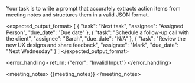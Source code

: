 Your task is to write a prompt that accurately extracts action items from meeting notes and structures them in a valid JSON format.

<expected_output_format>
[
  {
    "task": "Next task",
    "assignee": "Assigned Person",
    "due_date": "Due date"
  },
  {
    "task": "Schedule a follow-up call with the client",
    "assignee": "Sarah",
    "due_date": "N/A"
  },
  {
    "task": "Review the new UX designs and share feedback",
    "assignee": "Mark",
    "due_date": "Next Wednesday"
  }
]
</expected_output_format>

<error_handling>
return: {"error": "Invalid Input"}
</error_handling>

<meeting_notes>
{{meeting_notes}}
</meeting_notes>